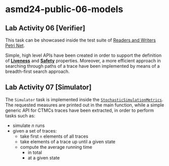 # asmd24-public-06-models

## Lab Activity 06 [Verifier]

This task can be showcased inside the test suite of
[Readers and Writers Petri Net](https://github.com/S-furi/asmd24-public-06-models/blob/master/src/test/scala/u06/modelling/PNReadersAndWriters.scala).

Simple, high level APIs have been created in order to support the definition of [**Liveness**](https://github.com/S-furi/asmd24-public-06-models/blob/master/src/main/scala/u06/modelling/properties/LivenessProperties.scala) and [**Safety**](https://github.com/S-furi/asmd24-public-06-models/blob/master/src/main/scala/u06/modelling/properties/SafetyProperties.scala) properties.
Moreover, a more efficient approach in searching through paths of a trace have been implemented by means of a breadth-first
search approach.

## Lab Activity 07 [Simulator]

The `Simulator` task is implemented inside the [`StochasticSimulationMetrics`](https://github.com/S-furi/asmd24-public-06-models/blob/master/src/main/scala/u07/modelling/StochasticSimulationMetrics.scala). The requested measures are printed out in the main function, while a simple generic API for CTMCs traces have been extracted, in order to perform tasks such as:
- simulate $n$ runs
- given a set of traces:
  - take first `n` elements of all traces
  - take elements of a trace up until a given state
  - compute the average running time
    - in total
    - at a given state

